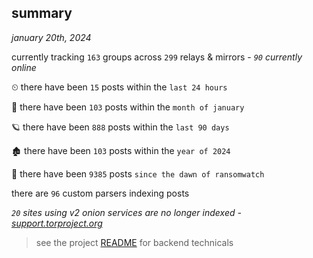 
## summary
_january 20th, 2024_

currently tracking `163` groups across `299` relays & mirrors - _`90` currently online_

⏲ there have been `15` posts within the `last 24 hours`

🦈 there have been `103` posts within the `month of january`

🪐 there have been `888` posts within the `last 90 days`

🏚 there have been `103` posts within the `year of 2024`

🦕 there have been `9385` posts `since the dawn of ransomwatch`

there are `96` custom parsers indexing posts

_`20` sites using v2 onion services are no longer indexed - [support.torproject.org](https://support.torproject.org/onionservices/v2-deprecation/)_

> see the project [README](https://github.com/joshhighet/ransomwatch#ransomwatch--) for backend technicals
